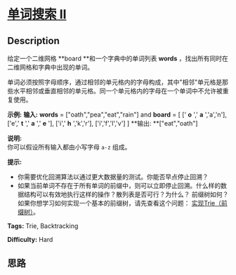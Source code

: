 # [单词搜索 II][title]

## Description

给定一个二维网格  **board  **和一个字典中的单词列表 **words** ，找出所有同时在二维网格和字典中出现的单词。

单词必须按照字母顺序，通过相邻的单元格内的字母构成，其中"相邻"单元格是那些水平相邻或垂直相邻的单元格。同一个单元格内的字母在一个单词中不允许被重复使用。

**示例:**
            **输入:**     **words** = ["oath","pea","eat","rain"] and **board** =    [      [' **o** ',' **a** ','a','n'],      ['e',' **t** ',' **a** ',' **e** '],      ['i',' **h** ','k','r'],      ['i','f','l','v']    ]        **输出:  **["eat","oath"]

**说明:**  
你可以假设所有输入都由小写字母 `a-z` 组成。

**提示:**

  * 你需要优化回溯算法以通过更大数据量的测试。你能否早点停止回溯？
  * 如果当前单词不存在于所有单词的前缀中，则可以立即停止回溯。什么样的数据结构可以有效地执行这样的操作？散列表是否可行？为什么？ 前缀树如何？如果你想学习如何实现一个基本的前缀树，请先查看这个问题： [实现Trie（前缀树）](/problems/implement-trie-prefix-tree/description/)。


**Tags:** Trie, Backtracking

**Difficulty:** Hard

## 思路

[title]: https://leetcode-cn.com/problems/word-search-ii
